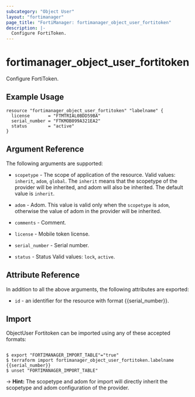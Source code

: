 ```yaml
---
subcategory: "Object User"
layout: "fortimanager"
page_title: "FortiManager: fortimanager_object_user_fortitoken"
description: |-
  Configure FortiToken.
---
```


# fortimanager_object_user_fortitoken
Configure FortiToken.

## Example Usage

```hcl
resource "fortimanager_object_user_fortitoken" "labelname" {
  license       = "FTMTRIAL0BDD59BA"
  serial_number = "FTKMOB099A321EA2"
  status        = "active"
}
```

## Argument Reference


The following arguments are supported:

* `scopetype` - The scope of application of the resource. Valid values: `inherit`, `adom`, `global`. The `inherit` means that the scopetype of the provider will be inherited, and adom will also be inherited. The default value is `inherit`.
* `adom` - Adom. This value is valid only when the `scopetype` is `adom`, otherwise the value of adom in the provider will be inherited.

* `comments` - Comment.
* `license` - Mobile token license.
* `serial_number` - Serial number.
* `status` - Status Valid values: `lock`, `active`.



## Attribute Reference

In addition to all the above arguments, the following attributes are exported:
* `id` - an identifier for the resource with format {{serial_number}}.

## Import

ObjectUser Fortitoken can be imported using any of these accepted formats:
```

$ export "FORTIMANAGER_IMPORT_TABLE"="true"
$ terraform import fortimanager_object_user_fortitoken.labelname {{serial_number}}
$ unset "FORTIMANAGER_IMPORT_TABLE"
```
-> **Hint:** The scopetype and adom for import will directly inherit the scopetype and adom configuration of the provider.
